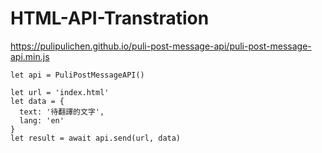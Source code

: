 # HTML-API-Transtration


https://pulipulichen.github.io/puli-post-message-api/puli-post-message-api.min.js

````
let api = PuliPostMessageAPI()

let url = 'index.html'
let data = {
  text: '待翻譯的文字',
  lang: 'en'
}
let result = await api.send(url, data)
````